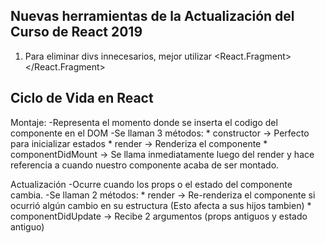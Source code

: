 ## Nuevas herramientas de la Actualización del Curso de React 2019

1. Para eliminar divs innecesarios, mejor utilizar <React.Fragment> </React.Fragment>

## Ciclo de Vida en React
  Montaje:
      -Representa el momento donde se inserta el codigo del componente en el DOM
      -Se llaman 3 métodos:
        * constructor -> Perfecto para inicializar estados
        * render -> Renderiza el componente
        * componentDidMount -> Se llama inmediatamente luego del render y hace referencia a cuando
                                 nuestro componente acaba de ser montado.
  
  
  Actualización
      -Ocurre cuando los props o el estado del componente cambia.
      -Se llaman 2 métodos:
        * render -> Re-renderiza el componente si ocurrió algún cambio en su estructura (Esto afecta
                    a sus hijos tambien)
        * componentDidUpdate -> Recibe 2 argumentos (props antiguos y estado antiguo)
